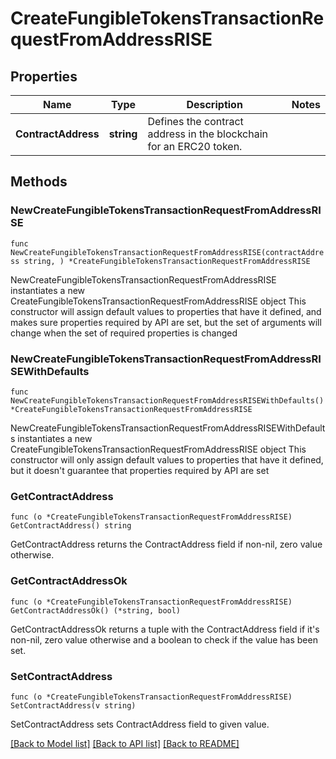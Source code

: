 # CreateFungibleTokensTransactionRequestFromAddressRISE

## Properties

Name | Type | Description | Notes
------------ | ------------- | ------------- | -------------
**ContractAddress** | **string** | Defines the contract address in the blockchain for an ERC20 token. | 

## Methods

### NewCreateFungibleTokensTransactionRequestFromAddressRISE

`func NewCreateFungibleTokensTransactionRequestFromAddressRISE(contractAddress string, ) *CreateFungibleTokensTransactionRequestFromAddressRISE`

NewCreateFungibleTokensTransactionRequestFromAddressRISE instantiates a new CreateFungibleTokensTransactionRequestFromAddressRISE object
This constructor will assign default values to properties that have it defined,
and makes sure properties required by API are set, but the set of arguments
will change when the set of required properties is changed

### NewCreateFungibleTokensTransactionRequestFromAddressRISEWithDefaults

`func NewCreateFungibleTokensTransactionRequestFromAddressRISEWithDefaults() *CreateFungibleTokensTransactionRequestFromAddressRISE`

NewCreateFungibleTokensTransactionRequestFromAddressRISEWithDefaults instantiates a new CreateFungibleTokensTransactionRequestFromAddressRISE object
This constructor will only assign default values to properties that have it defined,
but it doesn't guarantee that properties required by API are set

### GetContractAddress

`func (o *CreateFungibleTokensTransactionRequestFromAddressRISE) GetContractAddress() string`

GetContractAddress returns the ContractAddress field if non-nil, zero value otherwise.

### GetContractAddressOk

`func (o *CreateFungibleTokensTransactionRequestFromAddressRISE) GetContractAddressOk() (*string, bool)`

GetContractAddressOk returns a tuple with the ContractAddress field if it's non-nil, zero value otherwise
and a boolean to check if the value has been set.

### SetContractAddress

`func (o *CreateFungibleTokensTransactionRequestFromAddressRISE) SetContractAddress(v string)`

SetContractAddress sets ContractAddress field to given value.



[[Back to Model list]](../README.md#documentation-for-models) [[Back to API list]](../README.md#documentation-for-api-endpoints) [[Back to README]](../README.md)


